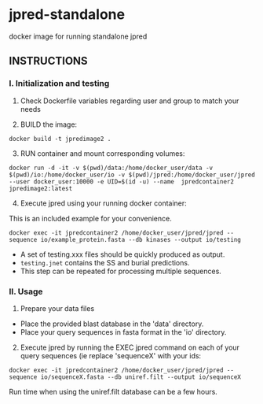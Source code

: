 # jpred-standalone
docker image for running standalone jpred

## INSTRUCTIONS

### I. Initialization and testing

1. Check Dockerfile variables regarding user and group to match your needs

2. BUILD the image:
```
docker build -t jpredimage2 .
```

3. RUN container and mount corresponding volumes:
```
docker run -d -it -v $(pwd)/data:/home/docker_user/data -v $(pwd)/io:/home/docker_user/io -v $(pwd)/jpred:/home/docker_user/jpred --user docker_user:10000 -e UID=$(id -u) --name  jpredcontainer2  jpredimage2:latest

```

4. Execute jpred using your running docker container: 

This is an included example for your convenience.

```
docker exec -it jpredcontainer2 /home/docker_user/jpred/jpred --sequence io/example_protein.fasta --db kinases --output io/testing
```

- A set of testing.xxx files should be quickly produced as output. 
- `testing.jnet` contains the SS and burial predictions.
- This step can be repeated for processing multiple sequences.
	

### II. Usage

1. Prepare your data files
  - Place the provided blast database in the 'data' directory.
  - Place your query sequences in fasta format in the 'io' directory.

2. Execute jpred by running the EXEC jpred command on each of your query sequences (ie replace 'sequenceX' with your ids:
```
docker exec -it jpredcontainer2 /home/docker_user/jpred/jpred --sequence io/sequenceX.fasta --db uniref.filt --output io/sequenceX
```

Run time when using the uniref.filt database can be a few hours.


